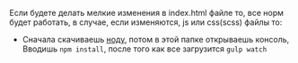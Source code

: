 Если будете делать мелкие изменения в index.html файле то, все норм будет работать, в случае, если изменяются, js или css(scss) файлы то:
* Сначала скачиваешь   [ноду](https://nodejs.org/en/ "ТЫК"), потом в этой папке открываешь консоль, Вводишь `npm install`, после того как все загрузится `gulp watch`